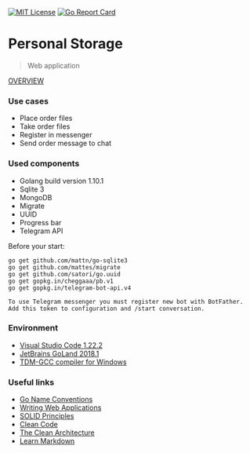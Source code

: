  [![MIT License](http://img.shields.io/badge/license-MIT-blue.svg?style=flat)](LICENSE)
 [![Go Report Card](https://goreportcard.com/badge/github.com/differz/perstorage)](https://goreportcard.com/report/github.com/differz/perstorage)

 Personal Storage
============================
> Web application

[OVERVIEW](https://docs.google.com/presentation/d/1OV8a93ohqEK4N1NXVCPrDJZP9a4PAQCaRUtBNR34a88/edit?usp=sharing)
 
### Use cases ###
* Place order files
* Take order files
* Register in messenger
* Send order message to chat

### Used components ###
* Golang build version 1.10.1
* Sqlite 3
* MongoDB
* Migrate
* UUID
* Progress bar
* Telegram API

Before your start:
```
go get github.com/mattn/go-sqlite3
go get github.com/mattes/migrate
go get github.com/satori/go.uuid
go get gopkg.in/cheggaaa/pb.v1
go get gopkg.in/telegram-bot-api.v4
```
```
To use Telegram messenger you must register new bot with BotFather.
Add this token to configuration and /start conversation.
```

### Environment ###
* [Visual Studio Code 1.22.2](https://code.visualstudio.com/)
* [JetBrains GoLand 2018.1](https://www.jetbrains.com/go/)
* [TDM-GCC compiler for Windows](http://tdm-gcc.tdragon.net/download)

### Useful links ###
* [Go Name Conventions](https://talks.golang.org/2014/names.slide)
* [Writing Web Applications](https://golang.org/doc/articles/wiki/) 
* [SOLID Principles](https://android.jlelse.eu/solid-principles-the-definitive-guide-75e30a284dea)
* [Clean Code](https://www.amazon.com/Clean-Code-Handbook-Software-Craftsmanship/dp/0132350882)
* [The Clean Architecture](https://8thlight.com/blog/uncle-bob/2012/08/13/the-clean-architecture.html)
* [Learn Markdown](https://bitbucket.org/tutorials/markdowndemo)
